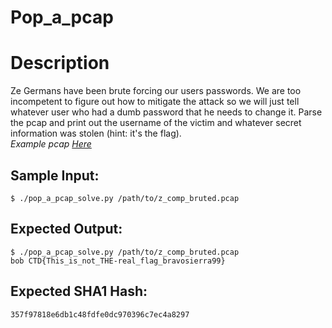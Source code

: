 # Pop_a_pcap

# Description

<p>Ze Germans have been brute forcing our users passwords. We are too incompetent to figure out how to mitigate the attack so we will just tell whatever user who had a dumb password that he needs to change it. Parse the pcap and print out the username of the victim and whatever secret information was stolen (hint: it's the flag).<br/>
<em>Example pcap <a href="z_comp_bruted.pcap">Here</a></em>
</p>

## Sample Input:

```
$ ./pop_a_pcap_solve.py /path/to/z_comp_bruted.pcap
```
## Expected Output:

```
$ ./pop_a_pcap_solve.py /path/to/z_comp_bruted.pcap
bob CTD{This_is_not_THE-real_flag_bravosierra99}
```
## Expected SHA1 Hash:

```
357f97818e6db1c48fdfe0dc970396c7ec4a8297
```
